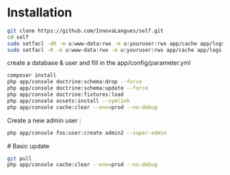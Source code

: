 # Installation

``` bash
git clone https://github.com/InnovaLangues/self.git
cd self
sudo setfacl -dR -m u:www-data:rwx -m u:youruser:rwx app/cache app/logs
sudo setfacl -R -m u:www-data:rwx -m u:youruser:rwx app/cache app/logs
```

create a database & user and fill in the app/config/parameter.yml

``` bash
composer install
php app/console doctrine:schema:drop --force
php app/console doctrine:schema:update --force
php app/console doctrine:fixtures:load
php app/console assets:install --symlink
php app/console cache:clear --env=prod --no-debug
```

Create a new admin user :
``` bash
php app/console fos:user:create admin2 --super-admin
```

# Basic update 

``` bash
git pull
php app/console cache:clear --env=prod --no-debug
```